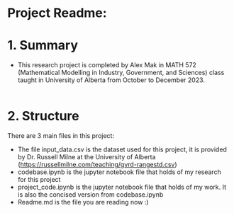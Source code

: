 # Project Readme:

# 1. Summary
* This research project is completed by Alex Mak in MATH 572 (Mathematical Modelling in Industry, Government, and Sciences) class taught in University of Alberta from October to December 2023.
<br></br>

# 2. Structure 
There are 3 main files in this project:
* The file input_data.csv is the dataset used for this project, it is provided by Dr. Russell Milne at the University of Alberta (https://russellmilne.com/teaching/gvrd-rangestd.csv)
* codebase.ipynb is the jupyter notebook file that holds of my research for this project
* project_code.ipynb is the jupyter notebook file that holds of my work. It is also the concised version from codebase.ipynb
* Readme.md is the file you are reading now :)


